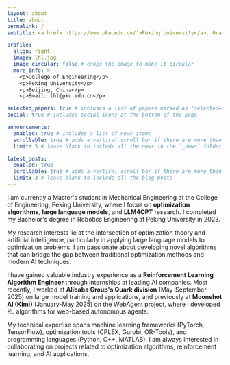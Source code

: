 ```yaml
---
layout: about
title: about
permalink: /
subtitle: <a href='https://www.pku.edu.cn/'>Peking University</a>. Graduate Student. RL Algorithm Engineer.

profile:
  align: right
  image: lhl.jpg
  image_circular: false # crops the image to make it circular
  more_info: >
    <p>College of Engineering</p>
    <p>Peking University</p>
    <p>Beijing, China</p>
    <p>Email: lhl@pku.edu.cn</p>

selected_papers: true # includes a list of papers marked as "selected={true}"
social: true # includes social icons at the bottom of the page

announcements:
  enabled: true # includes a list of news items
  scrollable: true # adds a vertical scroll bar if there are more than 3 news items
  limit: 5 # leave blank to include all the news in the `_news` folder

latest_posts:
  enabled: true
  scrollable: true # adds a vertical scroll bar if there are more than 3 new posts items
  limit: 3 # leave blank to include all the blog posts
---
```


I am currently a Master's student in Mechanical Engineering at the College of Engineering, Peking University, where I focus on **optimization algorithms**, **large language models**, and **LLM4OPT** research. I completed my Bachelor's degree in Robotics Engineering at Peking University in 2023.

My research interests lie at the intersection of optimization theory and artificial intelligence, particularly in applying large language models to optimization problems. I am passionate about developing novel algorithms that can bridge the gap between traditional optimization methods and modern AI techniques.

I have gained valuable industry experience as a **Reinforcement Learning Algorithm Engineer** through internships at leading AI companies. Most recently, I worked at **Alibaba Group's Quark division** (May-September 2025) on large model training and applications, and previously at **Moonshot AI (Kimi)** (January-May 2025) on the WebAgent project, where I developed RL algorithms for web-based autonomous agents.

My technical expertise spans machine learning frameworks (PyTorch, TensorFlow), optimization tools (CPLEX, Gurobi, OR-Tools), and programming languages (Python, C++, MATLAB). I am always interested in collaborating on projects related to optimization algorithms, reinforcement learning, and AI applications.
